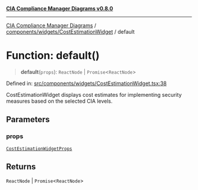 [**CIA Compliance Manager Diagrams v0.8.0**](../../../../README.md)

***

[CIA Compliance Manager Diagrams](../../../../modules.md) / [components/widgets/CostEstimationWidget](../README.md) / default

# Function: default()

> **default**(`props`): `ReactNode` \| `Promise`\<`ReactNode`\>

Defined in: [src/components/widgets/CostEstimationWidget.tsx:38](https://github.com/Hack23/cia-compliance-manager/blob/78912779fad2796d4afcf9e0a863cca80a66b25f/src/components/widgets/CostEstimationWidget.tsx#L38)

CostEstimationWidget displays cost estimates for implementing security measures
based on the selected CIA levels.

## Parameters

### props

[`CostEstimationWidgetProps`](../interfaces/CostEstimationWidgetProps.md)

## Returns

`ReactNode` \| `Promise`\<`ReactNode`\>
